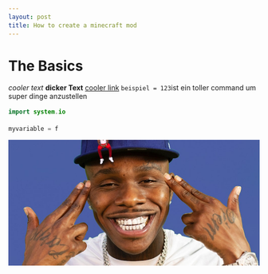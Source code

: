 ```yaml
---
layout: post
title: How to create a minecraft mod
---
```


# The Basics
*cooler text* **dicker Text** [cooler link](https://www.youtube.com/watch?v=4MQ0UuGlnng&t=853s) `beispiel = 123`ist ein toller command um super dinge anzustellen
```java
import system.io

myvariable = f

```

![alternativtext für mein Bild](Dababy_BabyOnBaby.jpg)
